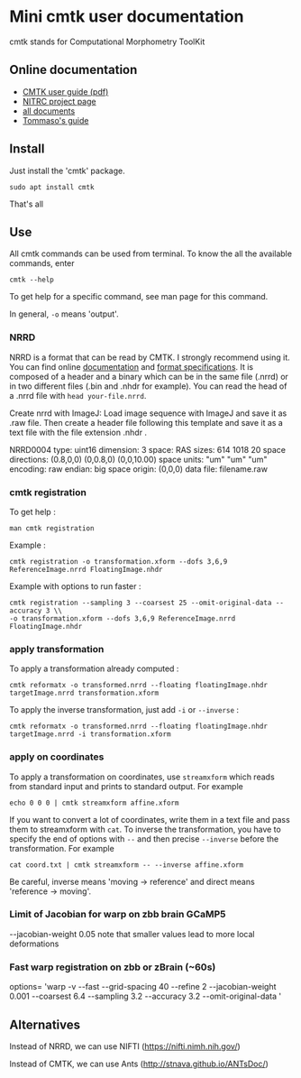 # Mini cmtk user documentation

cmtk stands for Computational Morphometry ToolKit

## Online documentation

- [CMTK user guide (pdf)](https://www.nitrc.org/docman/view.php/212/708/UserGuideCMTK.pdf)
- [NITRC project page](https://www.nitrc.org/projects/cmtk)
- [all documents](https://www.nitrc.org/docman/?group_id=212)
- [Tommaso's guide](https://cloud.ljp.upmc.fr/index.php/s/AdYNq0zw65NUCBV)

## Install

Just install the 'cmtk' package.

    sudo apt install cmtk

That's all

## Use

All cmtk commands can be used from terminal. To know the all the available commands, enter

    cmtk --help

To get help for a specific command, see man page for this command.

In general, `-o` means 'output'.

### NRRD

NRRD is a format that can be read by CMTK. I strongly recommend using it. You can find online [documentation](http://teem.sourceforge.net/nrrd/) and [format specifications](http://teem.sourceforge.net/nrrd/format.html). It is composed of a header and a binary which can be in the same file (.nrrd) or in two different files (.bin and .nhdr for example).
You can read the head of a .nrrd file with `head your-file.nrrd`.

Create nrrd with ImageJ: Load image sequence with ImageJ and save it as .raw file. Then create a header file following this template and save it as a text file with the file extension .nhdr . 

NRRD0004 
type: uint16
dimension: 3
space: RAS
sizes: 614 1018 20
space directions: (0.8,0,0) (0,0.8,0) (0,0,10.00)
space units: "um" "um" "um"
encoding: raw
endian: big
space origin: (0,0,0)
data file: filename.raw

### cmtk registration

To get help :

    man cmtk registration

Example :

    cmtk registration -o transformation.xform --dofs 3,6,9 ReferenceImage.nrrd FloatingImage.nhdr
    
Example with options to run faster :
    
    cmtk registration --sampling 3 --coarsest 25 --omit-original-data --accuracy 3 \\
    -o transformation.xform --dofs 3,6,9 ReferenceImage.nrrd FloatingImage.nhdr

### apply transformation

To apply a transformation already computed :

    cmtk reformatx -o transformed.nrrd --floating floatingImage.nhdr targetImage.nrrd transformation.xform

To apply the inverse transformation, just add `-i` or `--inverse` :

    cmtk reformatx -o transformed.nrrd --floating floatingImage.nhdr targetImage.nrrd -i transformation.xform

### apply on coordinates

To apply a transformation on coordinates, use `streamxform` which reads from standard input and prints to standard output. For example

    echo 0 0 0 | cmtk streamxform affine.xform
If you want to convert a lot of coordinates, write them in a text file and pass them to streamxform with `cat`. To inverse the transformation, you have to specify the end of options with `--` and then precise `--inverse` before the transformation. For example

    cat coord.txt | cmtk streamxform -- --inverse affine.xform
Be careful, inverse means 'moving → reference' and direct means 'reference → moving'.


### Limit of Jacobian for warp on zbb brain GCaMP5
--jacobian-weight 0.05 
note that smaller values lead to more local deformations

### Fast warp registration on zbb or zBrain (~60s)
options= 'warp -v --fast --grid-spacing 40 --refine 2 --jacobian-weight 0.001 --coarsest 6.4 --sampling 3.2 --accuracy 3.2 --omit-original-data '


## Alternatives

Instead of NRRD, we can use NIFTI (https://nifti.nimh.nih.gov/)

Instead of CMTK, we can use Ants (http://stnava.github.io/ANTsDoc/)
